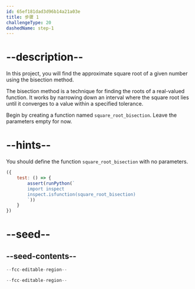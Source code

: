 ```yaml
---
id: 65ef181dad3d96b14a21a03e
title: 步骤 1
challengeType: 20
dashedName: step-1
---
```


# --description--

In this project, you will find the approximate square root of a given number using the bisection method.

The bisection method is a technique for finding the roots of a real-valued function. It works by narrowing down an interval where the square root lies until it converges to a value within a specified tolerance.

Begin by creating a function named `square_root_bisection`. Leave the parameters empty for now.

# --hints--

You should define the function `square_root_bisection` with no parameters.

```js
({
    test: () => {
        assert(runPython(`
        import inspect        
        inspect.isfunction(square_root_bisection)
        `))
    }
})
```

# --seed--

## --seed-contents--

```py
--fcc-editable-region--

--fcc-editable-region--
```
